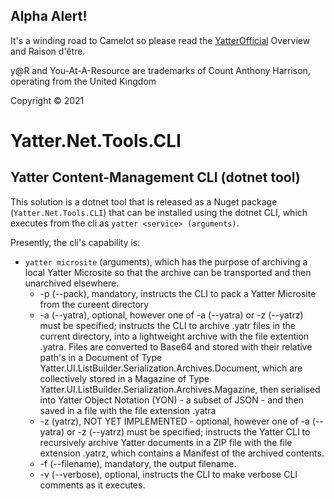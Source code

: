 ## Alpha Alert!

It's a winding road to Camelot so please read the [YatterOfficial](https://github.com/yatterofficial) Overview and Raison d'être.

y@R and You-At-A-Resource are trademarks of Count Anthony Harrison, operating from the United Kingdom

Copyright © 2021

# Yatter.Net.Tools.CLI

## Yatter Content-Management CLI (dotnet tool)

This solution is a dotnet tool that is released as a Nuget package (```Yatter.Net.Tools.CLI```) that can be installed using the dotnet CLI, which executes from the cli as ```yatter <service> (arguments)```.

Presently, the cli's capability is:

- ```yatter microsite``` (arguments), which has the purpose of archiving a local Yatter Microsite so that the archive can be transported and then unarchived elsewhere.
  - -p (--pack), mandatory, instructs the CLI to pack a Yatter Microsite from the cureent directory
  - -a (--yatra), optional, however one of -a (--yatra) or -z (--yatrz) must be specified; instructs the CLI to archive .yatr files in the current directory, into a lightweight archive with the file extention .yatra. Files are converted to Base64 and stored with their relative path's in a Document of Type Yatter.UI.ListBuilder.Serialization.Archives.Document, which are collectively stored in a Magazine of Type Yatter.UI.ListBuilder.Serialization.Archives.Magazine, then serialised into Yatter Object Notation (YON) - a subset of JSON - and then saved in a file with the file extension .yatra
  - -z (yatrz), NOT YET IMPLEMENTED - optional, however one of -a (--yatra) or -z (--yatrz) must be specified; instructs the Yatter CLI to recursively archive Yatter documents in a ZIP file with the file extension .yatrz, which contains a Manifest of the archived contents.
  - -f (--filename), mandatory, the output filename.
  - -v (--verbose), optional, instructs the CLI to make verbose CLI comments as it executes.




